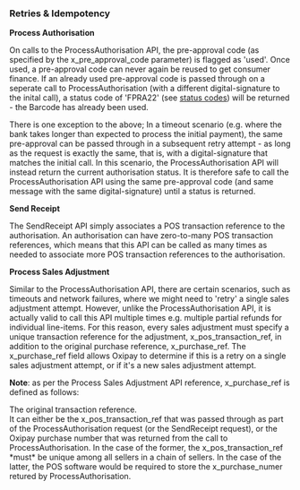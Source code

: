 <h3>Retries &amp; Idempotency</h3>

<b>Process Authorisation</b>

On calls to the ProcessAuthorisation API, the pre-approval code (as specified by the x_pre_approval_code parameter) is flagged as 'used'. Once used, a pre-approval code can never again be reused to get consumer finance. If an already used pre-approval code is passed through on a seperate call to ProcessAuthorisation (with a different digital-signature to the inital call), a status code of 'FPRA22' (see <a href="/api_information/status_codes/">status codes</a>) will be returned - the Barcode has already been used.

There is one exception to the above; In a timeout scenario (e.g. where the bank takes longer than expected to process the initial payment), the same pre-approval can be passed through in a subsequent retry attempt - as long as the request is exactly the same, that is, with a digital-signature that matches the initial call. In this scenario, the ProcessAuthorisation API will instead return the current authorisation status. It is therefore safe to call the ProcessAuthorisation API using the same pre-approval code (and same message with the same digital-signature) until a status is returned.

<b>Send Receipt</b>

The SendReceipt API simply associates a POS transaction reference to the authorisation. An authorisation can have zero-to-many POS transaction references, which means that this API can be called as many times as needed to associate more POS transaction references to the authorisation.

<b>Process Sales Adjustment</b>

Similar to the ProcessAuthorisation API, there are certain scenarios, such as timeouts and network failures, where we might need to 'retry' a single sales adjustment attempt. However, unlike the ProcessAuthorisation API, it is actually valid to call this API multiple times e.g. multiple partial refunds for individual line-items. For this reason, every sales adjustment must specify a unique transaction reference for the adjustment, x_pos_transaction_ref, in addition to the original purchase reference, x_purchase_ref. The x_purchase_ref field allows Oxipay to determine if this is a retry on a single sales adjustment attempt, or if it's a new sales adjustment attempt.

**Note**: as per the Process Sales Adjustment API reference, x_purchase_ref is defined as follows:
<div class="panel">
The original transaction reference.<br/>It can either be the x_pos_transaction_ref that was passed through as part of the ProcessAuthorisation request (or the SendReceipt request), or the Oxipay purchase number that was returned from the call to ProcessAuthorisation. In the case of the former, the x_pos_transaction_ref *must* be unique among all sellers in a chain of sellers. In the case of the latter, the POS software would be required to store the x_purchase_numer retured by ProcessAuthorisation.
</div>
